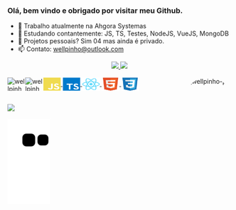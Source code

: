 ### Olá, bem vindo e obrigado por visitar meu Github.

- 🔭 Trabalho atualmente na Ahgora Systemas
- 🌱 Estudando contantemente: JS, TS, Testes, NodeJS, VueJS, MongoDB
- 👯 Projetos pessoais? Sim 04 mas ainda é privado.
- 📫 Contato: wellpinho@outlook.com

<div align="center">
  <a href="https://github.com/wellpinho">
  <img height="180em" src="https://github-readme-stats.vercel.app/api?username=wellpinho&show_icons=true&theme=merko&include_all_commits=true&count_private=true"/>
  <img height="180em" src="https://github-readme-stats.vercel.app/api/top-langs/?username=wellpinho&layout=compact&langs_count=7&theme=merko"/>
</div>
 
<div style="display: inline_block"><br>
  <img align="center" alt="wellpinho-Js" height="30" width="40" src="https://raw.githubusercontent.com/devicons/devicon/master/icons/javascript/javascript-plain.svg">
  <img align="center" alt="wellpinho-Ts" height="30" width="40" src="https://raw.githubusercontent.com/devicons/devicon/master/icons/typescript/typescript-plain.svg">
  <img align="center" alt="wellpinho-React" height="30" width="40" src="https://raw.githubusercontent.com/devicons/devicon/master/icons/react/react-original.svg">
  <img align="left" alt="wellpinho-docker" height="30" width="40" src="https://cdn.jsdelivr.net/gh/devicons/devicon/icons/vuejs/vuejs-original.svg" />
  <img align="center" alt="wellpinho-HTML" height="30" width="40" src="https://raw.githubusercontent.com/devicons/devicon/master/icons/html5/html5-original.svg">
  <img align="center" alt="wellpinho-CSS" height="30" width="40" src="https://raw.githubusercontent.com/devicons/devicon/master/icons/css3/css3-original.svg">
  <img align="right" alt="wellpinho-pic" height="150" style="border-radius:50px;" src="https://i.pinimg.com/originals/50/83/e0/5083e0a2a7dcaae07c142e8b87036a27.gif">
  <img align="left" alt="wellpinho-docker" height="30" width="40"  src="https://cdn.jsdelivr.net/gh/devicons/devicon/icons/docker/docker-original-wordmark.svg" />
</div>
  
  ##
 
<div> 
  <a href="https://www.linkedin.com/in/wellpinho/" target="_blank"><img src="https://img.shields.io/badge/-LinkedIn-%230077B5?style=for-the-badge&logo=linkedin&logoColor=white" target="_blank"></a> 
 
  ![Snake animation](https://github.com/rafaballerini/rafaballerini/blob/output/github-contribution-grid-snake.svg)
 
</div>


